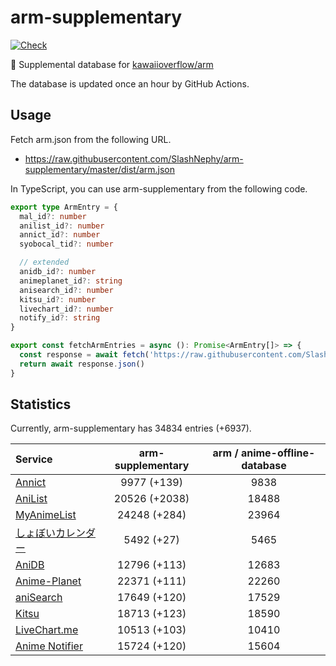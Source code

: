 # arm-supplementary

[![Check](https://github.com/SlashNephy/arm-supplementary/actions/workflows/check-node.yml/badge.svg)](https://github.com/SlashNephy/arm-supplementary/actions/workflows/check-node.yml)

💊 Supplemental database for [kawaiioverflow/arm](https://github.com/kawaiioverflow/arm)

The database is updated once an hour by GitHub Actions.

## Usage

Fetch arm.json from the following URL.

- https://raw.githubusercontent.com/SlashNephy/arm-supplementary/master/dist/arm.json

In TypeScript, you can use arm-supplementary from the following code.

```TypeScript
export type ArmEntry = {
  mal_id?: number
  anilist_id?: number
  annict_id?: number
  syobocal_tid?: number

  // extended
  anidb_id?: number
  animeplanet_id?: string
  anisearch_id?: number
  kitsu_id?: number
  livechart_id?: number
  notify_id?: string
}

export const fetchArmEntries = async (): Promise<ArmEntry[]> => {
  const response = await fetch('https://raw.githubusercontent.com/SlashNephy/arm-supplementary/master/dist/arm.json')
  return await response.json()
}
```

## Statistics

Currently, arm-supplementary has 34834 entries (+6937).

| Service                                     | arm-supplementary | arm / anime-offline-database |
| :------------------------------------------ | :---------------: | :--------------------------: |
| [Annict](https://annict.com)                |    9977 (+139)    |             9838             |
| [AniList](https://anilist.co)               |   20526 (+2038)   |            18488             |
| [MyAnimeList](https://myanimelist.net)      |   24248 (+284)    |            23964             |
| [しょぼいカレンダー](https://cal.syoboi.jp) |    5492 (+27)     |             5465             |
| [AniDB](https://anidb.net)                  |   12796 (+113)    |            12683             |
| [Anime-Planet](https://anime-planet.com)    |   22371 (+111)    |            22260             |
| [aniSearch](https://anisearch.com)          |   17649 (+120)    |            17529             |
| [Kitsu](https://kitsu.io)                   |   18713 (+123)    |            18590             |
| [LiveChart.me](https://livechart.me)        |   10513 (+103)    |            10410             |
| [Anime Notifier](https://notify.moe)        |   15724 (+120)    |            15604             |
